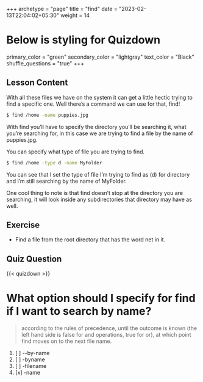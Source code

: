+++
archetype = "page"
title = "find"
date = "2023-02-13T22:04:02+05:30"
weight = 14
# Below is styling for Quizdown
primary_color = "green"
secondary_color = "lightgray"
text_color = "Black"
shuffle_questions = "true"
+++

## Lesson Content

With all these files we have on the system it can get a little hectic trying to find a specific one. Well there’s a command we can use for that, find! 

```bash
$ find /home -name puppies.jpg
```

With find you’ll have to specify the directory you’ll be searching it, what you’re searching for, in this case we are trying to find a file by the name of puppies.jpg. 

You can specify what type of file you are trying to find. 

```bash
$ find /home -type d -name MyFolder
```

You can see that I set the type of file I’m trying to find as (d) for directory and I’m still searching by the name of MyFolder. 

One cool thing to note is that find doesn’t stop at the directory you are searching, it will look inside any subdirectories that directory may have as well.

## Exercise

- Find a file from the root directory that has the word net in it.

## Quiz Question

{{< quizdown >}}

# What option should I specify for find if I want to search by name?

> according to the rules of precedence, until the outcome is known (the left hand side is false for and operations, true for or), at which point find moves on to the next file name. 

1. [ ] --by-name
2. [ ] -byname
3. [ ] -filename
4. [x] -name